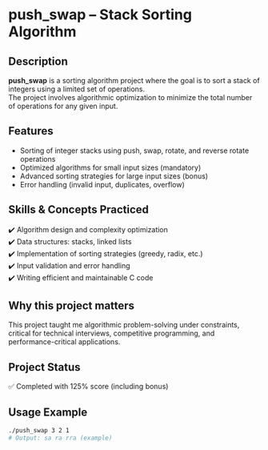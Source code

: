 # push_swap – Stack Sorting Algorithm

## Description

**push_swap** is a sorting algorithm project where the goal is to sort a stack of integers using a limited set of operations.  
The project involves algorithmic optimization to minimize the total number of operations for any given input.

## Features

- Sorting of integer stacks using push, swap, rotate, and reverse rotate operations
- Optimized algorithms for small input sizes (mandatory)
- Advanced sorting strategies for large input sizes (bonus)
- Error handling (invalid input, duplicates, overflow)

## Skills & Concepts Practiced

✔️ Algorithm design and complexity optimization  
✔️ Data structures: stacks, linked lists  
✔️ Implementation of sorting strategies (greedy, radix, etc.)  
✔️ Input validation and error handling  
✔️ Writing efficient and maintainable C code

## Why this project matters

This project taught me algorithmic problem-solving under constraints, critical for technical interviews, competitive programming, and performance-critical applications.

## Project Status

✅ Completed with 125% score (including bonus)

## Usage Example

```bash
./push_swap 3 2 1
# Output: sa ra rra (example)
